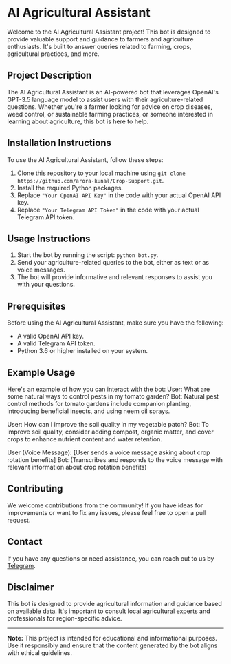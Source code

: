 # AI Agricultural Assistant

Welcome to the AI Agricultural Assistant project! This bot is designed to provide valuable support and guidance to farmers and agriculture enthusiasts. It's built to answer queries related to farming, crops, agricultural practices, and more.

## Project Description

The AI Agricultural Assistant is an AI-powered bot that leverages OpenAI's GPT-3.5 language model to assist users with their agriculture-related questions. Whether you're a farmer looking for advice on crop diseases, weed control, or sustainable farming practices, or someone interested in learning about agriculture, this bot is here to help.

## Installation Instructions

To use the AI Agricultural Assistant, follow these steps:

1. Clone this repository to your local machine using `git clone https://github.com/arora-kunal/Crop-Support.git`.
2. Install the required Python packages.
3. Replace `"Your OpenAI API Key"` in the code with your actual OpenAI API key.
4. Replace `"Your Telegram API Token"` in the code with your actual Telegram API token.

## Usage Instructions

1. Start the bot by running the script: `python bot.py`.
2. Send your agriculture-related queries to the bot, either as text or as voice messages.
3. The bot will provide informative and relevant responses to assist you with your questions.

## Prerequisites

Before using the AI Agricultural Assistant, make sure you have the following:

- A valid OpenAI API key.
- A valid Telegram API token.
- Python 3.6 or higher installed on your system.

## Example Usage

Here's an example of how you can interact with the bot:
User: What are some natural ways to control pests in my tomato garden?
Bot: Natural pest control methods for tomato gardens include companion planting, introducing beneficial insects, and using neem oil sprays.

User: How can I improve the soil quality in my vegetable patch?
Bot: To improve soil quality, consider adding compost, organic matter, and cover crops to enhance nutrient content and water retention.

User (Voice Message): [User sends a voice message asking about crop rotation benefits]
Bot: (Transcribes and responds to the voice message with relevant information about crop rotation benefits)

## Contributing

We welcome contributions from the community! If you have ideas for improvements or want to fix any issues, please feel free to open a pull request.

## Contact

If you have any questions or need assistance, you can reach out to us by [Telegram](https://t.me/kunal_arora1).

## Disclaimer

This bot is designed to provide agricultural information and guidance based on available data. It's important to consult local agricultural experts and professionals for region-specific advice.

---

**Note:** This project is intended for educational and informational purposes. Use it responsibly and ensure that the content generated by the bot aligns with ethical guidelines.